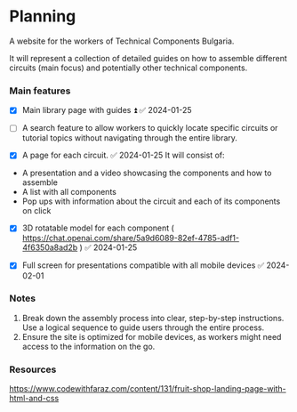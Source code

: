 # Planning

A website for the workers of Technical Components Bulgaria.

It will represent a collection of detailed guides on how to assemble different circuits (main focus) and potentially other technical components.

### Main features
- [x] Main library page with guides ⏫ ✅ 2024-01-25

- [ ] A search feature to allow workers to quickly locate specific circuits or tutorial topics without navigating through the entire library.

- [x] A page for each circuit. ✅ 2024-01-25
 It will consist of: 
 - A presentation and a video showcasing the components and how to assemble
 - A list with all components
 - Pop ups with information about the circuit and each of its components on click

- [x] 3D rotatable model for each component ( https://chat.openai.com/share/5a9d6089-82ef-4785-adf1-4f6350a8ad2b ) ✅ 2024-01-25

- [x] Full screen for presentations compatible with all mobile devices ✅ 2024-02-01
### Notes
1. Break down the assembly process into clear, step-by-step instructions. Use a logical sequence to guide users through the entire process.
2. Ensure the site is optimized for mobile devices, as workers might need access to the information on the go.

### Resources
https://www.codewithfaraz.com/content/131/fruit-shop-landing-page-with-html-and-css

